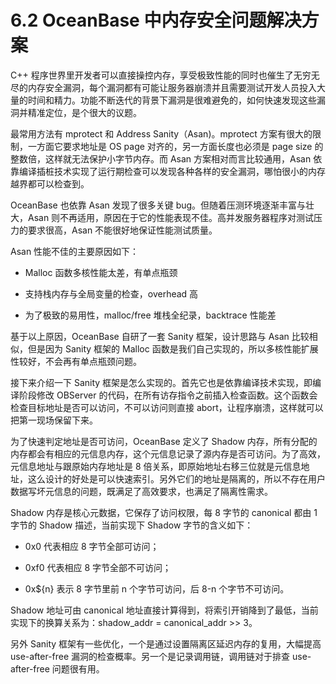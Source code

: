 # 6.2 OceanBase 中内存安全问题解决方案

C++ 程序世界里开发者可以直接操控内存，享受极致性能的同时也催生了无穷无尽的内存安全漏洞，每个漏洞都有可能让服务器崩溃并且需要测试开发人员投入大量的时间和精力。功能不断迭代的背景下漏洞是很难避免的，如何快速发现这些漏洞并精准定位，是个很大的议题。

最常用方法有 mprotect 和 Address Sanity（Asan)。mprotect 方案有很大的限制，一方面它要求地址是 OS page 对齐的，另一方面长度也必须是 page size 的整数倍，这样就无法保护小字节内存。而 Asan 方案相对而言比较通用，Asan 依靠编译插桩技术实现了运行期检查可以发现各种各样的安全漏洞，哪怕很小的内存越界都可以检查到。

OceanBase 也依靠 Asan 发现了很多关键 bug。但随着压测环境逐渐丰富与壮大，Asan 则不再适用，原因在于它的性能表现不佳。高并发服务器程序对测试压力的要求很高，Asan 不能很好地保证性能测试质量。

Asan 性能不佳的主要原因如下：

- Malloc 函数多核性能太差，有单点瓶颈

- 支持栈内存与全局变量的检查，overhead 高

- 为了极致的易用性，malloc/free 堆栈全纪录，backtrace 性能差

基于以上原因，OceanBase 自研了一套 Sanity 框架，设计思路与 Asan 比较相似，但是因为 Sanity 框架的 Malloc 函数是我们自己实现的，所以多核性能扩展性较好，不会再有单点瓶颈问题。

接下来介绍一下 Sanity 框架是怎么实现的。首先它也是依靠编译技术实现，即编译阶段修改 OBServer 的代码，在所有访存指令之前插入检查函数。这个函数会检查目标地址是否可以访问，不可以访问则直接 abort，让程序崩溃，这样就可以把第一现场保留下来。

为了快速判定地址是否可访问，OceanBase 定义了 Shadow 内存，所有分配的内存都会有相应的元信息内存，这个元信息记录了源内存是否可访问。为了高效，元信息地址与跟原始内存地址是 8 倍关系，即原始地址右移三位就是元信息地址，这么设计的好处是可以快速索引。另外它们的地址是隔离的，所以不存在用户数据写坏元信息的问题，既满足了高效要求，也满足了隔离性需求。

Shadow 内存是核心元数据，它保存了访问权限，每 8 字节的 canonical 都由 1 字节的 Shadow 描述，当前实现下 Shadow 字节的含义如下：

- 0x0 代表相应 8 字节全部可访问；

- 0xf0 代表相应 8 字节全部不可访问；

- 0x${n} 表示 8 字节里前 n 个字节可访问，后 8-n 个字节不可访问。

Shadow 地址可由 canonical 地址直接计算得到，将索引开销降到了最低，当前实现下的换算关系为：shadow_addr = canonical_addr >> 3。

另外 Sanity 框架有一些优化，一个是通过设置隔离区延迟内存的复用，大幅提高 use-after-free 漏洞的检查概率。另一个是记录调用链，调用链对于排查 use-after-free 问题很有用。
